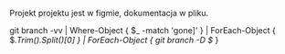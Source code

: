 Projekt projektu jest w figmie, dokumentacja w pliku.

git branch -vv | Where-Object { $_ -match 'gone\]' } | ForEach-Object { $_.Trim().Split()[0] } | ForEach-Object { git branch -D $_ }



